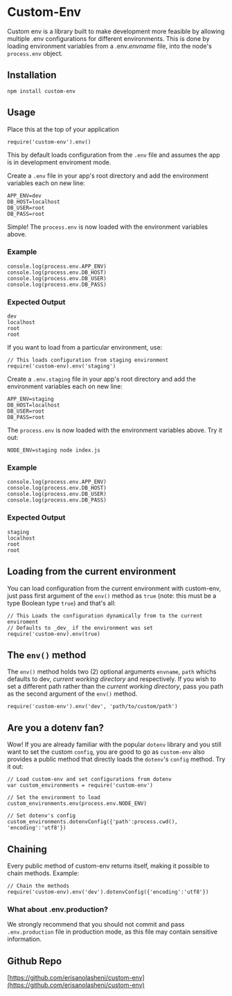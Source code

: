 # Custom-Env

Custom env is a library built to make development more feasible by allowing multiple .env configurations for different environments. This is done by loading environment variables from a .env._envname_ file, into the node's `process.env` object.

## Installation

`npm install custom-env`

## Usage

Place this at the top of your application

```// Default configuration
require('custom-env').env()
```

This by default loads configuration from the `.env` file and assumes the app is in development enviroment mode.

Create a `.env` file in your app's root directory and add the environment variables each on new line:

```
APP_ENV=dev
DB_HOST=localhost
DB_USER=root
DB_PASS=root
```

Simple! The `process.env` is now loaded with the environment variables above.

### Example

```
console.log(process.env.APP_ENV)
console.log(process.env.DB_HOST)
console.log(process.env.DB_USER)
console.log(process.env.DB_PASS)
```

### Expected Output

```
dev
localhost
root
root
```

If you want to load from a particular environment, use:

```
// This loads configuration from staging environment
require('custom-env).env('staging')
```

Create a `.env.staging` file in your app's root directory and add the environment variables each on new line:

```
APP_ENV=staging
DB_HOST=localhost
DB_USER=root
DB_PASS=root
```

The `process.env` is now loaded with the environment variables above.
Try it out:

```
NODE_ENV=staging node index.js
```

### Example

```
console.log(process.env.APP_ENV)
console.log(process.env.DB_HOST)
console.log(process.env.DB_USER)
console.log(process.env.DB_PASS)
```

### Expected Output

```
staging
localhost
root
root
```

## Loading from the current environment

You can load configuration from the current environment with custom-env, just pass first argument of the `env()` method as `true` (note: this must be a type Boolean type `true`) and that's all:

```
// This Loads the configuration dynamically from to the current enviroment
// Defaults to _dev_ if the environment was set
require('custom-env).env(true)
```

## The `env()` method

The `env()` method holds two (2) optional arguments `envname`, `path` whichs defaults to dev, _current working directory_ and respectively. If you wish to set a different path rather than the _current working directory_, pass you path as the second argument of the `env()` method.

```
require('custom-env').env('dev', 'path/to/custom/path')
```

## Are you a dotenv fan?
Wow! If you are already familiar with the popular `dotenv` library and you still want to set the custom `config`, you are good to go as `custom-env` also provides a public method that directly loads the `dotenv`'s `config` method. Try it out:

```
// Load custom-env and set configurations from dotenv
var custom_environments = require('custom-env')

// Set the environment to load
custom_environments.env(process.env.NODE_ENV)

// Set dotenv's config
custom_environments.dotenvConfig({'path':process.cwd(), 'encoding':'utf8'})
```

## Chaining

Every public method of custom-env returns itself, making it possible to chain methods. Example:

```
// Chain the methods
require('custom-env).env('dev').dotenvConfig({'encoding':'utf8'})
```
### What about .env.production?
We strongly recommend that you should not commit and pass `.env.production` file in production mode, as this file may contain sensitive information.

## Github Repo
[https://github.com/erisanolasheni/custom-env](https://github.com/erisanolasheni/custom-env)


